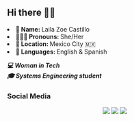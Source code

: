 ## Hi there 🫶🏻

<li><b>👤 Name:  </b> Laila Zoe Castillo </li>
<li><b>👩🏻‍🦰 Pronouns: </b>  She/Her </li>
<li><b>📍 Location:  </b> Mexico City 🇲🇽 </li>
<li><b>👄 Languages: </b>  English & Spanish </li>
	
</ul>

  <p align="left"><i><b>
  💻 Woman in Tech<br>
  🎓 Systems Engineering student
  </i></b></p>

<h3> Social Media </h3>
</div>

<div align="center">
  <a href="https://www.instagram.com/_lazitorosita_/" target="_blank"><img src="https://img.shields.io/badge/-Instagram-%23E4405F?style=for-the-badge&logo=instagram&logoColor=white" target="_blank"></a>
  <a href="https://www.linkedin.com/in/laila-zoe-castillo-rangel-a3aa01295/ target="_blank"><img src="https://img.shields.io/badge/-LinkedIn-%230077B5?style=for-the-badge&logo=linkedin&logoColor=white" target="_blank"></a> 
  <a href="mailto:lailazoe367@gmail.com"><img src="https://img.shields.io/badge/-Gmail-%23333?style=for-the-badge&logo=gmail&logoColor=white&color=red" target="_blank"></a>
</div>
<!--
**LazitoBesito/LazitoBesito** is a ✨ _special_ ✨ repository because its `README.md` (this file) appears on your GitHub profile.

Here are some ideas to get you started:

- 🔭 I’m currently working on ...
- 🌱 I’m currently learning ...
- 👯 I’m looking to collaborate on ...
- 🤔 I’m looking for help with ...
- 💬 Ask me about ...
- 📫 How to reach me: ...
- 😄 Pronouns: ...
- ⚡ Fun fact: ...
-->
